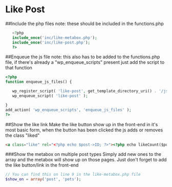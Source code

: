 # Like Post

##Include the php files
note: these should be included in the functions.php
```php
   <?php
   include_once('inc/like-metabox.php');
   include_once('inc/like-post.php');
   ?>
```

##Enqueue the js file
note: this also has to be added to the functions.php file, if there's already a "wp_enqueue_scripts" present just add the script to that function
```php
<?php
function enqueue_js_files() {

   wp_register_script( 'like-post', get_template_directory_uri() . '/js/like-post.js', array('jquery') ,false,'1.0',true);
   wp_enqueue_script( 'like-post' );

}
add_action( 'wp_enqueue_scripts', 'enqueue_js_files' );
?>
```

##Show the like link
Make the like button show up in the front-end in it's most basic form, when the button has been clicked the js adds or removes the class "liked"
```html
<a class="like" rel="<?php echo $post->ID; ?>"><?php echo likeCount($post->ID); ?> likes</a>
```

###Show the metabox on multiple post types
Simply add new ones to the array and the metabox will show up on those pages. Just don't forget to add the like button/link in the front-end
```php
// You can find this on line 9 in the like-metabox.php file
$show_on = array('post', 'pets');
```
